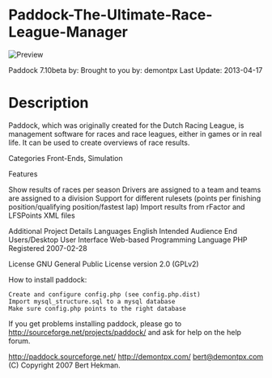 # Paddock-The-Ultimate-Race-League-Manager

![Preview](https://i.imgur.com/qt9MbGZ.jpg)

Paddock 7.10beta by: Brought to you by: demontpx Last Update: 2013-04-17
# Description
Paddock, which was originally created for the Dutch Racing League, is management software for races and race leagues, either in games or in real life. It can be used to create overviews of race results.

Categories Front-Ends, Simulation

Features

Show results of races per season
Drivers are assigned to a team and teams are assigned to a division
Support for different rulesets (points per finishing position/qualifying position/fastest lap)
Import results from rFactor and LFSPoints XML files

Additional Project Details Languages English Intended Audience End Users/Desktop User Interface Web-based Programming Language PHP Registered 2007-02-28

License GNU General Public License version 2.0 (GPLv2)

How to install paddock:

    Create and configure config.php (see config.php.dist)
    Import mysql_structure.sql to a mysql database
    Make sure config.php points to the right database

If you get problems installing paddock, please go to http://sourceforge.net/projects/paddock/ and ask for help on the help forum.

http://paddock.sourceforge.net/ http://demontpx.com/ bert@demontpx.com (C) Copyright 2007 Bert Hekman.
